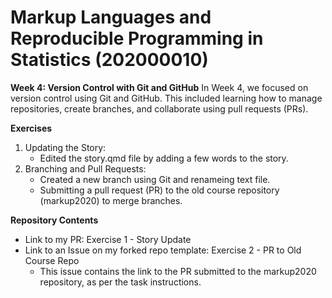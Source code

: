 # Markup Languages and Reproducible Programming in Statistics (202000010)

**Week 4: Version Control with Git and GitHub**
In Week 4, we focused on version control using Git and GitHub. This included learning how to manage repositories, create branches, and collaborate using pull requests (PRs).

**Exercises**
1. Updating the Story:
   - Edited the story.qmd file by adding a few words to the story.
2. Branching and Pull Requests:
   - Created a new branch using Git and renameing text file.
   - Submitting a pull request (PR) to the old course repository (markup2020) to merge branches.

**Repository Contents**
- Link to my PR: Exercise 1 - Story Update
- Link to an Issue on my forked repo template: Exercise 2 - PR to Old Course Repo
  - This issue contains the link to the PR submitted to the markup2020 repository, as per the task instructions.
